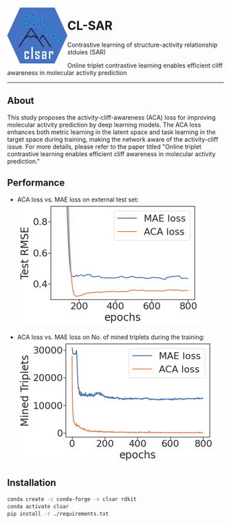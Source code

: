 <a href="url"><img src="./doc/image/logo.png" align="left" height="130" width="140" ></a>



# CL-SAR
Contrastive learning of structure-activity relationship stduies (SAR)

Online triplet contrastive learning enables efficient cliff awareness in molecular activity prediction

------

## About

This study proposes the activity-cliff-awareness (ACA) loss for improving molecular activity prediction by deep learning models. The ACA loss enhances both metric learning in the latent space and task learning in the target space during training, making the network aware of the activity-cliff issue. For more details, please refer to the paper titled "Online triplet contrastive learning enables efficient cliff awareness in molecular activity prediction."

## Performance

* ACA loss vs. MAE loss on external test set:
![aca-mae](./doc/image/TestRMSE.png)



* ACA loss vs. MAE loss on No. of mined triplets during the training:
![aca-mae-triplets](./doc/image/MinedTriplets.png)






## Installation


```bash
conda create -c conda-forge -n clsar rdkit
conda activate clsar
pip install -r ./requirements.txt 


```



